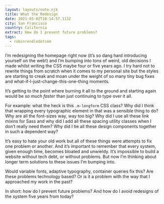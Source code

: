 ```yaml
---
layout: layouts/note.njk
title: What the Redesign
date: 2021-05-02T18:14:57.113Z
city: San Francisco
country: California
extract: How do I prevent future problems?
tags:
  - robinrendledotcom
---
```


I’m redesigning the homepage right now (it’s so dang hard introducing yourself on the web!) and I’m bumping into tons of weird, old decisions I made whilst writing the CSS maybe four or five years ago. I try hard not to rewrite things from scratch when it comes to my personal site but the styles are starting to creak and moan under the weight of so many tiny bug fixes and what-if-I-just-change-this-one-thing moments.

It’s getting to the point where burning it all to the ground and starting again would be _so much faster_ than just continuing to type over it all.

For example: what the heck is this `.m-longform` CSS class? Why did I think that wrapping every typographic element in that was a sensible thing to do? Why are all the font-sizes way, way too big? Why did I use all these link mixins for Sass and why did I add all these spacing utility classes when I don’t really need them? Why did I tie all these design components together in such a dependent way?

It’s easy to hate your old work but all of these things were attempts to fix one problem or another. And it’s important to remember that every system, given enough time, becomes bloated and unwieldy. It’s impossible to build a website without tech debt, or without problems. But now I’m thinking about longer term solutions to these issues I’m bumping into.

Would variable fonts, adaptive typography, container queries fix this? Are these problems technology based? Or is it a problem with the way that I approached my work in the past?

In short: how do I prevent future problems? And how do I avoid redesigns of the system five years from today?
